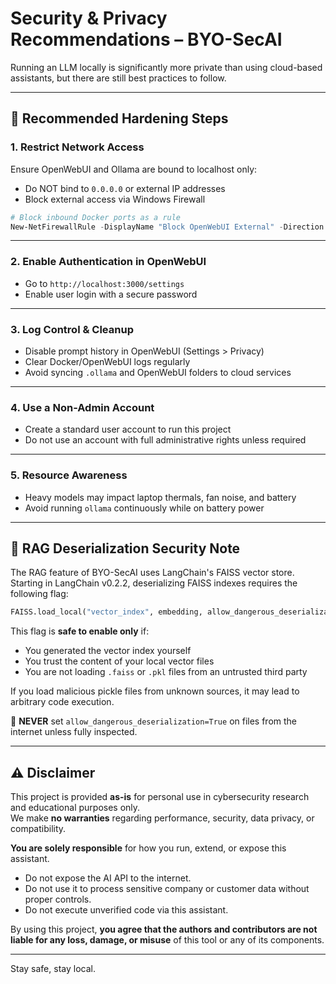 
# Security & Privacy Recommendations – BYO-SecAI

Running an LLM locally is significantly more private than using cloud-based assistants, but there are still best practices to follow.

---

## 🔐 Recommended Hardening Steps

### 1. Restrict Network Access

Ensure OpenWebUI and Ollama are bound to localhost only:

- Do NOT bind to `0.0.0.0` or external IP addresses
- Block external access via Windows Firewall

```powershell
# Block inbound Docker ports as a rule
New-NetFirewallRule -DisplayName "Block OpenWebUI External" -Direction Inbound -LocalPort 3000,11434 -Protocol TCP -Action Block
```

---

### 2. Enable Authentication in OpenWebUI

- Go to `http://localhost:3000/settings`
- Enable user login with a secure password

---

### 3. Log Control & Cleanup

- Disable prompt history in OpenWebUI (Settings > Privacy)
- Clear Docker/OpenWebUI logs regularly
- Avoid syncing `.ollama` and OpenWebUI folders to cloud services

---

### 4. Use a Non-Admin Account

- Create a standard user account to run this project
- Do not use an account with full administrative rights unless required

---

### 5. Resource Awareness

- Heavy models may impact laptop thermals, fan noise, and battery
- Avoid running `ollama` continuously while on battery power

---

## 🔐 RAG Deserialization Security Note

The RAG feature of BYO-SecAI uses LangChain's FAISS vector store. Starting in LangChain v0.2.2, deserializing FAISS indexes requires the following flag:

```python
FAISS.load_local("vector_index", embedding, allow_dangerous_deserialization=True)
```

This flag is **safe to enable only** if:
- You generated the vector index yourself
- You trust the content of your local vector files
- You are not loading `.faiss` or `.pkl` files from an untrusted third party

If you load malicious pickle files from unknown sources, it may lead to arbitrary code execution.

📌 **NEVER** set `allow_dangerous_deserialization=True` on files from the internet unless fully inspected.

---

## ⚠️ Disclaimer

This project is provided **as-is** for personal use in cybersecurity research and educational purposes only.  
We make **no warranties** regarding performance, security, data privacy, or compatibility.

**You are solely responsible** for how you run, extend, or expose this assistant.

- Do not expose the AI API to the internet.
- Do not use it to process sensitive company or customer data without proper controls.
- Do not execute unverified code via this assistant.

By using this project, **you agree that the authors and contributors are not liable for any loss, damage, or misuse** of this tool or any of its components.

---

Stay safe, stay local.
